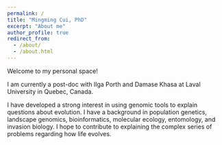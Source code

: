 ```yaml
---
permalink: /
title: "Mingming Cui, PhD"
excerpt: "About me"
author_profile: true
redirect_from: 
  - /about/
  - /about.html
---
```


Welcome to my personal space!

I am currently a post-doc with Ilga Porth and Damase Khasa at Laval University in Quebec, Canada.

I have developed a strong interest in using genomic tools to explain questions about evolution. I have a background in population genetics, landscape genomics, bioinformatics, molecular ecology, entomology, and invasion biology. I hope to contribute to explaining the complex series of problems regarding how life evolves.
